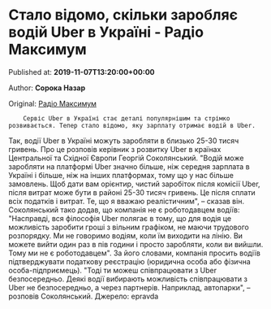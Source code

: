 
# Стало відомо, скільки заробляє водій Uber в Україні - Радіо Максимум

Published at: **2019-11-07T13:20:00+00:00**

Author: **Сорока Назар**

Original: [Радіо Максимум](https://maximum.fm/stalo-vidomo-skilki-zaroblyaye-vodij-uber-v-ukrayini_n169200)


        Сервіс Uber в Україні стає деталі популярнішим та стрімко розвивається. Тепер стало відомо, яку зарплату отримає водій в Uber.
      
Так, водії Uber в Україні можуть заробляти в близько 25-30 тисяч гривень. Про це розповів керівник з розвитку Uber в країнах Центральної та Східної Європи Георгій Соколянський.
"Водій може заробляти на платформі Uber значно більше, ніж середня зарплата в Україні і більше, ніж на інших платформах, тому що у нас більше замовлень. Щоб дати вам орієнтир, чистий заробіток після комісії Uber, після витрат може бути в районі 25-30 тисяч гривень. Це після сплати всіх податків і витрат. Те, що я вважаю реалістичним", – сказав він.
Соколянський тако додав, що компанія не є роботодавцем водіїв: "Насправді, вся філософія Uber полягає в тому, що для водія це можливість заробити гроші з вільним графіком, не маючи трудового розпорядку. Ми не говоримо водіям, коли їм виходити на лінію. Ви можете вийти один раз в пів години і просто заробляти, коли ви вийшли. Тому ми не є роботодавцем".
За його словами, компанія просить водіїв підтверджувати податкову реєстрацію (юридична особа або фізична особа-підприємець).
"Тоді ти можеш співпрацювати з Uber безпосередньо. Деякі водії вибирають можливість співпрацювати з Uber не безпосередньо, а через партнерів. Наприклад, автопарки", – розповів Соколянський.
Джерело: epravda
